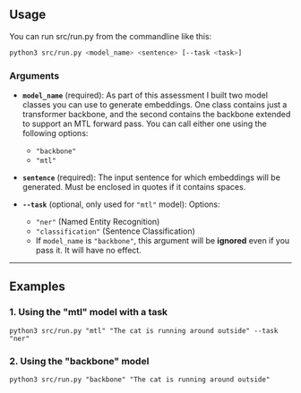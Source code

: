 

## **Usage**  

You can run src/run.py from the commandline like this: 

```sh
python3 src/run.py <model_name> <sentence> [--task <task>]
```

### **Arguments**
- **`model_name`** (required): As part of this assessment I built two model classes you can use to generate embeddings. One class contains just a transformer backbone, and the second contains the backbone extended to support an MTL forward pass. You can call either one using the following options:
  - `"backbone"`  
  - `"mtl"`

- **`sentence`** (required): The input sentence for which embeddings will be generated. Must be enclosed in quotes if it contains spaces.  

- **`--task`** (optional, only used for `"mtl"` model): Options:
  - `"ner"` (Named Entity Recognition)  
  - `"classification"` (Sentence Classification)  
  - If `model_name` is `"backbone"`, this argument will be **ignored** even if you pass it. It will have no effect.  

---

## **Examples**  

### **1. Using the "mtl" model with a task**  
```
python3 src/run.py "mtl" "The cat is running around outside" --task "ner"
```

### **2. Using the "backbone" model**  
```
python3 src/run.py "backbone" "The cat is running around outside"
```

